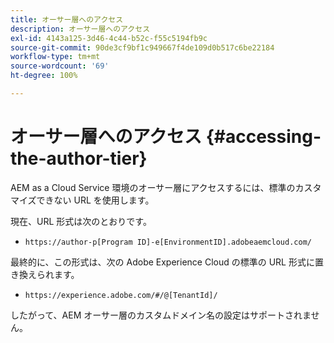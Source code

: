 ```yaml
---
title: オーサー層へのアクセス
description: オーサー層へのアクセス
exl-id: 4143a125-3d46-4c44-b52c-f55c5194fb9c
source-git-commit: 90de3cf9bf1c949667f4de109d0b517c6be22184
workflow-type: tm+mt
source-wordcount: '69'
ht-degree: 100%

---
```


# オーサー層へのアクセス {#accessing-the-author-tier}

AEM as a Cloud Service 環境のオーサー層にアクセスするには、標準のカスタマイズできない URL を使用します。

現在、URL 形式は次のとおりです。

* `https://author-p[Program ID]-e[EnvironmentID].adobeaemcloud.com/`

最終的に、この形式は、次の Adobe Experience Cloud の標準の URL 形式に置き換えられます。

* `https://experience.adobe.com/#/@[TenantId]/`

したがって、AEM オーサー層のカスタムドメイン名の設定はサポートされません。
